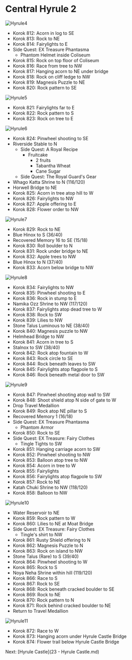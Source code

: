 # Central Hyrule 2

![Hyrule4](images/Hyrule4.PNG)

* Korok 812: Acorn in log to SE
* Korok 813: Rock to NE
* Korok 814: Fairylights to E
* Side Quest: EX Treasure Phantasma
  * Phantom Helmet inside Coliseum
* Korok 815: Rock on top floor of Coliseum
* Korok 816: Race from tree to NW
* Korok 817: Hanging acorn to NE under bridge
* Korok 818: Rock on cliff ledge to NW
* Korok 819: Magnesis Puzzle to NE
* Korok 820: Rock pattern to SE


![Hyrule5](images/Hyrule5.PNG)

* Korok 821: Fairylights far to E
* Korok 822: Rock pattern to S
* Korok 823: Rock on tree to E

![Hyrule6](images/Hyrule6.PNG)

* Korok 824: Pinwheel shooting to SE
* Riverside Stable to N
  * Side Quest: A Royal Recipe
    * Fruitcake
      * 2 fruits
      * Tabantha Wheat
      * Cane Sugar
  * Side Quest: The Royal Guard's Gear
* Whago Katta Shrine to N (116/120)
* Horwell Bridge to NE
* Korok 825: Acorn in tree atop hill to W
* Korok 826: Fairylights to NW
* Korok 827: Apple offering to E
* Korok 828: Flower order to NW

![Hyrule7](images/Hyrule7.PNG)

* Korok 829: Rock to NE
* Blue Hinox to S (36/40)
* Recovered Memory 16 to SE (15/18)
* Korok 830: Roll boulder to N
* Korok 831: Rock under bridge to NE
* Korok 832: Apple trees to NW
* Blue Hinox to N (37/40)
* Korok 833: Acorn below bridge to NW

![Hyrule8](images/Hyrule8.PNG)

* Korok 834: Fairylights to NW
* Korok 835: Pinwheel shooting to E
* Korok 836: Rock in stump to E
* Namika Ozz Shrine to NW (117/120)
* Korok 837: Fairylights atop dead tree to W
* Korok 838: Rock to SW
* Korok 839: Lilies to NW
* Stone Talus Luminous to NE (38/40)
* Korok 840: Magnesis puzzle to NW
* Helmhead Bridge to NW
* Korok 841: Acorn in tree to S
* Stalnox to SW (38/40)
* Korok 842: Rock atop fountain to W
* Korok 843: Rock circle to SE
* Korok 844: Rock beneath leaves to SW
* Korok 845: Fairylights atop flagpole to S
* Korok 846: Rock beneath metal door to SW

![Hyrule9](images/Hyrule9.PNG)

* Korok 847: Pinwheel shooting atop wall to SW
* Korok 848: Shoot shield atop N side of gate to W
* Drop Travel Medallion
* Korok 849: Rock atop NE pillar to S
* Recovered Memory 1 (16/18)
* Side Quest: EX Treasure Phantasma
  * Phantom Armor
* Korok 850: Rock to SE
* Side Quest: EX Treasure: Fairy Clothes
  * Tingle Tights to SW
* Korok 851: Hanging carriage acorn to SW
* Korok 852: Pinwheel shooting to NW
* Korok 853: Balloon atop tree to NW
* Korok 854: Acorn in tree to W
* Korok 855: Fairylights
* Korok 856: Fairylights atop flagpole to SW
* Korok 857: Rock to NE
* Katah Chuki Shrine to NW (118/120)
* Korok 858: Balloon to NW

![Hyrule10](images/Hyrule10.PNG)

* Water Reservoir to NE
* Korok 859: Rock pattern to W
* Korok 860: Lilies to NE at Moat Bridge
* Side Quest: EX Treasure: Fairy Clothes
  * Tingle's shirt to NW
* Korok 861: Rusty Shield offering to N
* Korok 862: Magnesis Puzzle to N
* Korok 863: Rock on island to NW
* Stone Talus (Rare) to S (39/40)
* Korok 864: Pinwheel shooting to W
* Korok 865: Rock to S
* Noya Neha Shrine within hill (119/120)
* Korok 866: Race to S
* Korok 867: Rock to SE
* Korok 868: Rock beneath cracked boulder to SE
* Korok 869: Rock to NE
* Korok 870: Rock pattern to N
* Korok 871: Rock behind cracked boulder to NE
* Return to Travel Medallion

![Hyrule11](images/Hyrule11.PNG)

* Korok 872: Race to W
* Korok 873: Hanging acorn under Hyrule Castle Bridge
* Korok 874: Flower trail below Hyrule Castle Bridge

Next: [Hyrule Castle](23 - Hyrule Castle.md)
